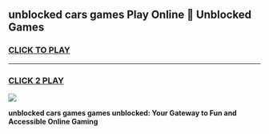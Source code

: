 
## unblocked cars games Play Online 👋 Unblocked Games
<h3>
<a href="https://premium.freeplayer.one?title=unblocked_cars_games&ref=19F">CLICK TO PLAY</a></h3>
<hr>

<h3>
<a href="https://premium.freeplayer.one?title=unblocked_cars_games&ref=19F">CLICK 2 PLAY</a>
  
</h3>

<a href="https://premium.freeplayer.one?title=unblocked_cars_games&ref=19F"><img src="https://clearcache.store/games.png"></a>


**unblocked cars games games unblocked: Your Gateway to Fun and Accessible Online Gaming**
